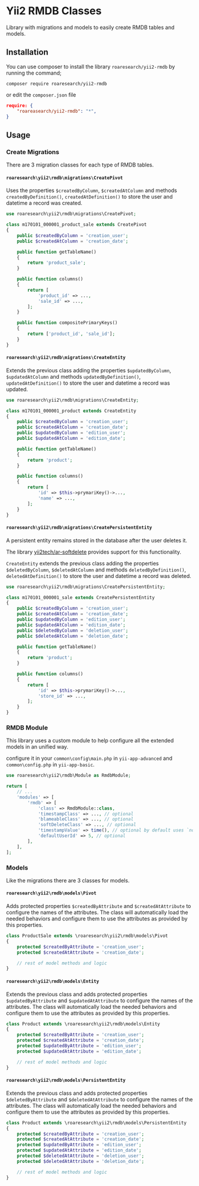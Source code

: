 Yii2 RMDB Classes
=================

Library with migrations and models to easily create RMDB tables and models.

Installation
-----------

You can use composer to install the library `roaresearch/yii2-rmdb` by running the
command;

`composer require roaresearch/yii2-rmdb`

or edit the `composer.json` file

```json
require: {
    "roareasearch/yii2-rmdb": "*",
}
```

Usage
-----

### Create Migrations

There are 3 migration classes for each type of RMDB tables.

#### `roaresearch\yii2\rmdb\migrations\CreatePivot`

Uses the properties  `$createdByColumn`, `$createdAtColumn` and methods
`createdByDefinition()`, `createdAtDefinition()` to store the user and datetime
a record was created.

```php
use roaresearch\yii2\rmdb\migrations\CreatePivot;

class m170101_000001_product_sale extends CreatePivot
{
    public $createdByColumn = 'creation_user';
    public $createdAtColumn = 'creation_date';

    public function getTableName()
    {
        return 'product_sale';
    }

    public function columns()
    {
        return [
            'product_id' => ...,
            'sale_id' => ...,
        ];
    }

    public function compositePrimaryKeys()
    {
        return ['product_id', 'sale_id'];
    }
}
```

#### `roaresearch\yii2\rmdb\migrations\CreateEntity`

Extends the previous class adding the properties  `$updatedByColumn`,
`$updatedAtColumn` and methods `updatedByDefinition()`, `updatedAtDefinition()`
to store the user and datetime a record was updated.

```php
use roaresearch\yii2\rmdb\migrations\CreateEntity;

class m170101_000001_product extends CreateEntity
{
    public $createdByColumn = 'creation_user';
    public $createdAtColumn = 'creation_date';
    public $updatedByColumn = 'edition_user';
    public $updatedAtColumn = 'edition_date';

    public function getTableName()
    {
        return 'product';
    }

    public function columns()
    {
        return [
            'id' => $this->prymariKey()->...,
            'name' => ...,
        ];
    }
}
```

#### `roaresearch\yii2\rmdb\migrations\CreatePersistentEntity`

A persistent entity remains stored in the database after the user deletes it.

The library [yii2tech/ar-softdelete](https://github.com/yii2tech/ar-softdelete)
provides support for this functionality.

`CreateEntity` extends  the previous class adding the properties
`$deletedByColumn`, `$deletedAtColumn` and methods `deletedByDefinition()`,
`deletedAtDefinition()` to store the user and datetime a record was deleted.

```php
use roaresearch\yii2\rmdb\migrations\CreatePersistentEntity;

class m170101_000001_sale extends CreatePersistentEntity
{
    public $createdByColumn = 'creation_user';
    public $createdAtColumn = 'creation_date';
    public $updatedByColumn = 'edition_user';
    public $updatedAtColumn = 'edition_date';
    public $deletedByColumn = 'deletion_user';
    public $deletedAtColumn = 'deletion_date';

    public function getTableName()
    {
        return 'product';
    }

    public function columns()
    {
        return [
            'id' => $this->prymariKey()->...,
            'store_id' => ...,
        ];
    }
}
```

### RMDB Module

This library uses a custom module to help configure all the extended models
in an unified way.

configure it in your `common\config\main.php` in `yii-app-advanced` and
`common\config.php` in `yii-app-basic`.

```php
use roaresearch\yii2\rmdb\Module as RmdbModule;

return [
    // ...
    'modules' => [
        'rmdb' => [
            'class' => RmdbModule::class,
            'timestampClass' => ..., // optional
            'blameableClass' => ..., // optional
            'softDeleteClass' => ..., // optional
            'timestampValue' => time(), // optional by default uses `now()`
            'defaultUserId' => 5, // optional
        ],
    ],
];
```

### Models

Like the migrations there are 3 classes for models.

#### `roaresearch\yii2\rmdb\models\Pivot`

Adds protected properties `$createdByAttribute` and `$createdAtAttribute` to
configure the names of the attributes. The class will automatically load the
needed behaviors and configure them to use the attributes as provided by this
properties.

```php
class ProductSale extends \roaresearch\yii2\rmdb\models\Pivot
{
    protected $createdByAttribute = 'creation_user';
    protected $createdAtAttribute = 'creation_date';

    // rest of model methods and logic
}
```

#### `roaresearch\yii2\rmdb\models\Entity`

Extends the previous class and adds protected properties `$updatedByAttribute`
and `$updatedAtAttribute` to configure the names of the attributes. The class
will automatically load the needed behaviors and configure them to use the
attributes as provided by this properties.

```php
class Product extends \roaresearch\yii2\rmdb\models\Entity
{
    protected $createdByAttribute = 'creation_user';
    protected $createdAtAttribute = 'creation_date';
    protected $updatedByAttribute = 'edition_user';
    protected $updatedAtAttribute = 'edition_date';

    // rest of model methods and logic
}
```

#### `roaresearch\yii2\rmdb\models\PersistentEntity`

Extends the previous class and adds protected properties `$deletedByAttribute`
and `$deletedAtAttribute` to configure the names of the attributes. The class
will automatically load the needed behaviors and configure them to use the
attributes as provided by this properties.

```php
class Product extends \roaresearch\yii2\rmdb\models\PersistentEntity
{
    protected $createdByAttribute = 'creation_user';
    protected $createdAtAttribute = 'creation_date';
    protected $updatedByAttribute = 'edition_user';
    protected $updatedAtAttribute = 'edition_date';
    protected $deletedAtAttribute = 'deletion_user';
    protected $deletedAtAttribute = 'deletion_date';

    // rest of model methods and logic
}
```
